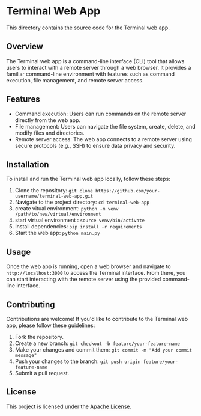 # Terminal Web App

This directory contains the source code for the Terminal web app.

## Overview

The Terminal web app is a command-line interface (CLI) tool that allows users to interact with a remote server through a web browser. It provides a familiar command-line environment with features such as command execution, file management, and remote server access.

## Features

- Command execution: Users can run commands on the remote server directly from the web app.
- File management: Users can navigate the file system, create, delete, and modify files and directories.
- Remote server access: The web app connects to a remote server using secure protocols (e.g., SSH) to ensure data privacy and security.

## Installation

To install and run the Terminal web app locally, follow these steps:

1. Clone the repository: `git clone https://github.com/your-username/terminal-web-app.git`
2. Navigate to the project directory: `cd terminal-web-app`
4. create vitual environment: `python -m venv /path/to/new/virtual/environment`
6. start virtual environment : `source venv/bin/activate`
7. Install dependencies: `pip install -r requirements`
8. Start the web app: `python main.py`

## Usage

Once the web app is running, open a web browser and navigate to `http://localhost:3000` to access the Terminal interface. From there, you can start interacting with the remote server using the provided command-line interface.

## Contributing

Contributions are welcome! If you'd like to contribute to the Terminal web app, please follow these guidelines:

1. Fork the repository.
2. Create a new branch: `git checkout -b feature/your-feature-name`
3. Make your changes and commit them: `git commit -m "Add your commit message"`
4. Push your changes to the branch: `git push origin feature/your-feature-name`
5. Submit a pull request.

## License

This project is licensed under the [Apache License](LICENSE).
